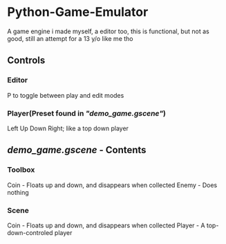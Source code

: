 # Python-Game-Emulator
A game engine i made myself, a editor too, this is functional, but not as good, still an attempt for a 13 y/o like me tho

## Controls
### Editor
P to toggle between play and edit modes
### Player(Preset found in <i>"demo_game.gscene"</i>)
Left Up Down Right; like a top down player

## <i>demo_game.gscene</i> - Contents
### Toolbox
Coin - Floats up and down, and disappears when collected
Enemy - Does nothing
### Scene
Coin - Floats up and down, and disappears when collected
Player - A top-down-controled player
